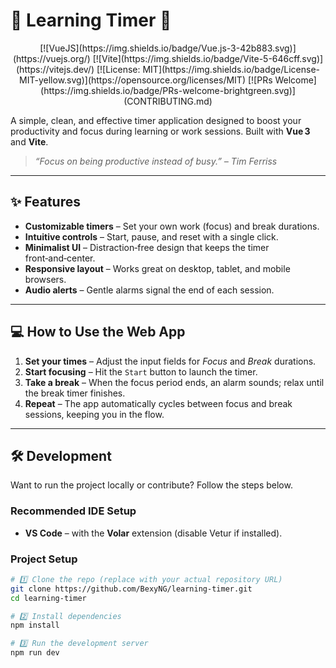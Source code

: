 # 🚀 Learning Timer 🚀

<p align="center">
  [![VueJS](https://img.shields.io/badge/Vue.js-3-42b883.svg)](https://vuejs.org/)
  [![Vite](https://img.shields.io/badge/Vite-5-646cff.svg)](https://vitejs.dev/)
  [![License: MIT](https://img.shields.io/badge/License-MIT-yellow.svg)](https://opensource.org/licenses/MIT)
  [![PRs Welcome](https://img.shields.io/badge/PRs-welcome-brightgreen.svg)](CONTRIBUTING.md)
</p>

A simple, clean, and effective timer application designed to boost your productivity and focus during learning or work sessions. Built with **Vue 3** and **Vite**.

> *“Focus on being productive instead of busy.” – Tim Ferriss*

---

## ✨ Features

- **Customizable timers** – Set your own work (focus) and break durations.
- **Intuitive controls** – Start, pause, and reset with a single click.
- **Minimalist UI** – Distraction‑free design that keeps the timer front‑and‑center.
- **Responsive layout** – Works great on desktop, tablet, and mobile browsers.
- **Audio alerts** – Gentle alarms signal the end of each session.

---

## 💻 How to Use the Web App

1. **Set your times** – Adjust the input fields for *Focus* and *Break* durations.  
2. **Start focusing** – Hit the `Start` button to launch the timer.  
3. **Take a break** – When the focus period ends, an alarm sounds; relax until the break timer finishes.  
4. **Repeat** – The app automatically cycles between focus and break sessions, keeping you in the flow.

---

## 🛠️ Development

Want to run the project locally or contribute? Follow the steps below.

### Recommended IDE Setup

- **VS Code** – with the **Volar** extension (disable Vetur if installed).  

### Project Setup

```bash
# 1️⃣ Clone the repo (replace with your actual repository URL)
git clone https://github.com/BexyNG/learning-timer.git
cd learning-timer

# 2️⃣ Install dependencies
npm install

# 3️⃣ Run the development server
npm run dev 
```